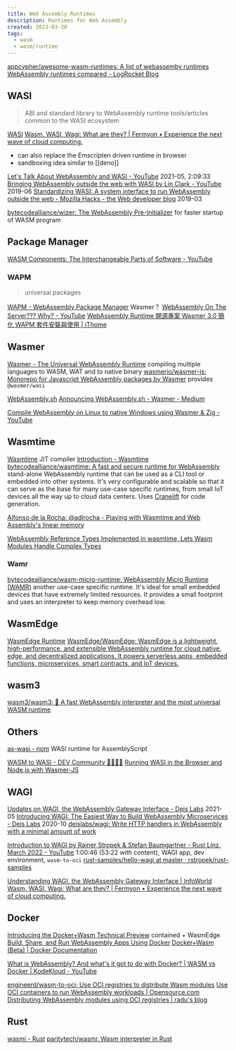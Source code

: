```yaml
---
title: Web Assembly Runtimes
description: Runtimes for Web Assembly
created: 2023-03-28
tags:
  - wasm
  - wasm/runtime
---
```


[appcypher/awesome-wasm-runtimes: A list of webassemby runtimes](https://github.com/appcypher/awesome-wasm-runtimes)
[WebAssembly runtimes compared - LogRocket Blog](https://blog.logrocket.com/webassembly-runtimes-compared/)

## WASI

> ABI and standard library to WebAssembly runtime
> tools/articles common to the WASI ecosystem

[WASI](https://wasi.dev/)
[Wasm, WASI, Wagi: What are they? | Fermyon • Experience the next wave of cloud computing.](https://www.fermyon.com/blog/wasm-wasi-wagi)

- can also replace the Emscripten driven runtime in browser
- sandboxing idea similar to [[deno]]

[Let's Talk About WebAssembly and WASI - YouTube](https://www.youtube.com/watch?v=2qV-1JhxWeE) 2021-05, 2:09:33
[Bringing WebAssembly outside the web with WASI by Lin Clark - YouTube](https://www.youtube.com/watch?v=fh9WXPu0hw8) 2019-06
[Standardizing WASI: A system interface to run WebAssembly outside the web - Mozilla Hacks - the Web developer blog](https://hacks.mozilla.org/2019/03/standardizing-wasi-a-webassembly-system-interface/) 2019-03

[bytecodealliance/wizer: The WebAssembly Pre-Initializer](https://github.com/bytecodealliance/wizer) for faster startup of WASM program

## Package Manager

[WASM Components: The Interchangeable Parts of Software - YouTube](https://www.youtube.com/watch?v=ZxEqvtGUGLY)

### WAPM

> universal packages

[WAPM - WebAssembly Package Manager](https://wapm.io/) Wasmer？
[WebAssembly On The Server??? Why? - YouTube](https://www.youtube.com/watch?v=OHmycSgFAUs)
[WebAssembly Runtime 開源專案 Wasmer 3.0 簡化 WAPM 套件安裝與使用 | iThome](https://www.ithome.com.tw/news/154415)

## Wasmer

[Wasmer - The Universal WebAssembly Runtime](https://wasmer.io/) compiling multiple languages to WASM, WAT and to native binary
[wasmerio/wasmer-js: Monorepo for Javascript WebAssembly packages by Wasmer](https://github.com/wasmerio/wasmer-js) provides `@wasmer/wasi`

[WebAssembly.sh](https://webassembly.sh/)
[Announcing WebAssembly.sh - Wasmer - Medium](https://medium.com/wasmer/webassembly-sh-408b010c14db)

[Compile WebAssembly on Linux to native Windows using Wasmer & Zig - YouTube](https://www.youtube.com/watch?v=VbYy2gqjnJI)

## Wasmtime

[Wasmtime](https://wasmtime.dev/) JIT compiler
[Introduction - Wasmtime](https://docs.wasmtime.dev/introduction.html)
[bytecodealliance/wasmtime: A fast and secure runtime for WebAssembly](https://github.com/bytecodealliance/wasmtime)
stand-alone WebAssembly runtime that can be used as a CLI tool or embedded into other systems. It's very configurable and scalable so that it can serve as the base for many use-case specific runtimes, from small IoT devices all the way up to cloud data centers. Uses [Cranelift](https://github.com/bytecodealliance/wasmtime/tree/main/cranelift) for code generation.

[Alfonso de la Rocha: @adlrocha - Playing with Wasmtime and Web Assembly's linear memory](https://adlrocha.substack.com/p/adlrocha-playing-with-wasmtime-and)

[WebAssembly Reference Types Implemented in wasmtime, Lets Wasm Modules Handle Complex Types](https://www.infoq.com/news/2020/09/wasm-reference-types-wasmtime/)

### Wamr

[bytecodealliance/wasm-micro-runtime: WebAssembly Micro Runtime (WAMR)](https://github.com/bytecodealliance/wasm-micro-runtime)
another use-case specific runtime. It's ideal for small embedded devices that have extremely limited resources. It provides a small footprint and uses an interpreter to keep memory overhead low.

## WasmEdge

[WasmEdge Runtime](https://wasmedge.org/)
[WasmEdge/WasmEdge: WasmEdge is a lightweight, high-performance, and extensible WebAssembly runtime for cloud native, edge, and decentralized applications. It powers serverless apps, embedded functions, microservices, smart contracts, and IoT devices.](https://github.com/WasmEdge/WasmEdge)

## wasm3

[wasm3/wasm3: 🚀 A fast WebAssembly interpreter and the most universal WASM runtime](https://github.com/wasm3/wasm3)

## Others

[as-wasi - npm](https://www.npmjs.com/package/as-wasi) WASI runtime for AssemblyScript

[WASM to WASI - DEV Community 👩‍💻👨‍💻](https://dev.to/jeikabu/wasm-to-wasi-5866)
[Running WASI in the Browser and Node.js with Wasmer-JS](https://www.infoq.com/news/2019/10/wasmer-js-wasi-wasm-browser/)

## WAGI

[Updates on WAGI, the WebAssembly Gateway Interface - Deis Labs](https://deislabs.io/posts/wagi-updates/) 2021-05
[Introducing WAGI: The Easiest Way to Build WebAssembly Microservices - Deis Labs](https://deislabs.io/posts/introducing-wagi-easiest-way-to-build-webassembly-microservices/) 2020-10
[deislabs/wagi: Write HTTP handlers in WebAssembly with a minimal amount of work](https://github.com/deislabs/wagi)

[Introduction to WAGI by Rainer Stropek & Stefan Baumgartner - Rust Linz, March 2022 - YouTube](https://www.youtube.com/watch?v=9NDwHBjLlhQ) 1:00:46 (53:22 with content), WAGI app, dev environment, `wasm-to-oci`
[rust-samples/hello-wagi at master · rstropek/rust-samples](https://github.com/rstropek/rust-samples/tree/master/hello-wagi)

[Understanding WAGI, the WebAssembly Gateway Interface | InfoWorld](https://www.infoworld.com/article/3632865/understanding-wagi-the-webassembly-gateway-interface.html)
[Wasm, WASI, Wagi: What are they? | Fermyon • Experience the next wave of cloud computing.](https://www.fermyon.com/blog/wasm-wasi-wagi)

## Docker

[Introducing the Docker+Wasm Technical Preview](https://www.docker.com/blog/docker-wasm-technical-preview/)
contained + WasmEdge
[Build, Share, and Run WebAssembly Apps Using Docker](https://www.docker.com/blog/build-share-run-webassembly-apps-docker/)
[Docker+Wasm (Beta) | Docker Documentation](https://docs.docker.com/desktop/wasm/)

[What is WebAssembly? And what's it got to do with Docker? | WASM vs Docker | KodeKloud - YouTube](https://www.youtube.com/watch?v=7553XZ0T6pM)

[engineerd/wasm-to-oci: Use OCI registries to distribute Wasm modules](https://github.com/engineerd/wasm-to-oci)
[Use OCI containers to run WebAssembly workloads | Opensource.com](https://opensource.com/article/22/10/wasm-containers)
[Distributing WebAssembly modules using OCI registries | radu's blog](https://radu-matei.com/blog/wasm-to-oci/)

## Rust

[wasmi - Rust](https://paritytech.github.io/wasmi/wasmi/index.html)
[paritytech/wasmi: Wasm interpreter in Rust](https://github.com/paritytech/wasmi)
